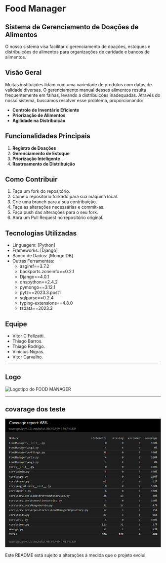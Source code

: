 # Food Manager
## Sistema de Gerenciamento de Doações de Alimentos

O nosso sistema visa facilitar o gerenciamento de doações, estoques e distribuições de alimentos para organizações de caridade e bancos de alimentos.

## Visão Geral

Muitas instituições lidam com uma variedade de produtos com datas de validade diversas. O gerenciamento manual desses alimentos resulta frequentemente em falhas, levando a distribuições inadequadas. Através do nosso sistema, buscamos resolver esse problema, proporcionando:

- **Controle de Inventário Eficiente**
- **Priorização de Alimentos**
- **Agilidade na Distribuição**

## Funcionalidades Principais

1. **Registro de Doações**
2. **Gerenciamento de Estoque**
3. **Priorização Inteligente**
4. **Rastreamento de Distribuição**

## Como Contribuir

1. Faça um fork do repositório.
2. Clone o repositório forkado para sua máquina local.
3. Crie uma branch para a sua contribuição.
4. Faça as alterações necessárias e commit-as.
5. Faça push das alterações para o seu fork.
6. Abra um Pull Request no repositório original.

## Tecnologias Utilizadas

- Linguagem: [Python]
- Frameworks: [Django]
- Banco de Dados: [Mongo DB]
- Outras Ferramentas:
  + asgiref==3.7.2
  + backports.zoneinfo==0.2.1
  + Django==4.0.1 
  + dnspython==2.4.2
  + pymongo==3.12.1
  + pytz==2023.3.post1
  + sqlparse==0.2.4
  + typing-extensions==4.8.0
  + tzdata==2023.3

## Equipe

+ Vitor C Fellzatti.
+ Thiago Barros.
+ Thiago Rodrigo.
+ Vinicius Nigras.
+ Vitor Carvalho.
---  
## Logo
![Logotipo do FOOD MANAGER](DESIGN/Food_png.png)

---
## covarage dos teste
![covarege do steste](DOCUMENTAÇÃO/coverage.png)

Este README está sujeito a alterações à medida que o projeto evolui.

